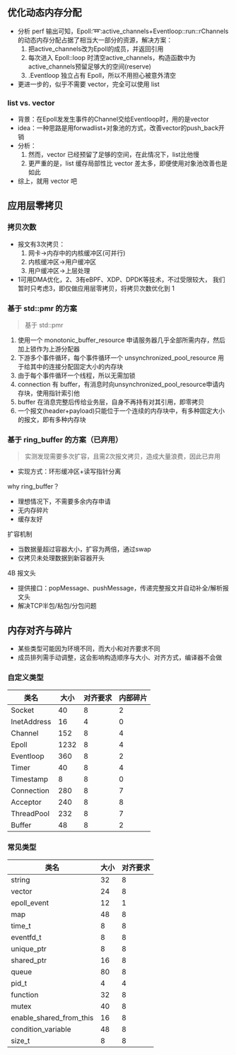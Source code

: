 
## 优化动态内存分配
- 分析 perf 输出可知，Epoll::loop::active_channels+Eventloop::run::rChannels 的动态内存分配占据了相当大一部分的资源，解决方案：
	1. 把active_channels改为Epoll的成员，并返回引用
	2. 每次进入 Epoll::loop 时清空active_channels，构造函数中为active_channels预留足够大的空间(reserve)
	3. .Eventloop 独立占有 Epoll，所以不用担心被意外清空
- 更进一步的，似乎不需要 vector，完全可以使用 list
### list vs. vector
- 背景：在Epoll发发生事件的Channel交给Eventloop时，用的是vector
- idea：一种思路是用forwadlist+对象池的方式，改善vector的push_back开销
- 分析：
	1. 然而，vector 已经预留了足够的空间，在此情况下，list比他慢
	2. 更严重的是，list 缓存局部性比 vector 差太多，即便使用对象池改善也是如此
- 综上，就用 vector 吧

## 应用层零拷贝
### 拷贝次数
- 报文有3次拷贝：
	1. 网卡->内存中的内核缓冲区(可并行)
	2. 内核缓冲区->用户缓冲区
	3. 用户缓冲区->上层处理
- 1可用DMA优化，2、3有eBPF、XDP、DPDK等技术，不过受限较大， 我们暂时只考虑3，即仅做应用层零拷贝，将拷贝次数优化到 1
### 基于 std::pmr 的方案
>基于 std::pmr
1. 使用一个 monotonic_buffer_resource 申请服务器几乎全部所需内存，然后加上锁作为上游分配器
2. 下游多个事件循环，每个事件循环一个 unsynchronized_pool_resource 用于给其中的连接分配固定大小的内存块
3. 由于每个事件循环一个线程，所以无需加锁
4. connection 有 buffer，有消息时向unsynchronized_pool_resource申请内存块，使用指针索引他
5. buffer 在消息完整后传给业务层，自身不再持有对其引用，即零拷贝
6. 一个报文(header+payload)只能位于一个连续的内存块中，有多种固定大小的报文，即有多种内存块


### 基于 ring_buffer 的方案（已弃用）
>实测发现需要多次扩容，且需2次报文拷贝，造成大量浪费，因此已弃用
- 实现方式：环形缓冲区+读写指针分离

why ring_buffer？
- 理想情况下，不需要多余内存申请
- 无内存碎片
- 缓存友好

扩容机制
- 当数据量超过容器大小，扩容为两倍，通过swap
- 仅拷贝未处理数据到新容器开头

4B 报文头
- 提供接口：popMessage、pushMessage，传递完整报文并自动补全/解析报文头
- 解决TCP半包/粘包/分包问题

## 内存对齐与碎片
- 某些类型可能因为环境不同，而大小和对齐要求不同
- 成员排列需手动调整，这会影响构造顺序与大小、对齐方式，编译器不会做
### 自定义类型
| 类名          | 大小   | 对齐要求 | 内部碎片 |
| ----------- | ---- | ---- | ---- |
| Socket      | 40   | 8    | 2    |
| InetAddress | 16   | 4    | 0    |
| Channel     | 152  | 8    | 4    |
| Epoll       | 1232 | 8    | 4    |
| Eventloop   | 360  | 8    | 2    |
| Timer       | 40   | 8    | 4    |
| Timestamp   | 8    | 8    | 0    |
| Connection  | 280  | 8    | 7    |
| Acceptor    | 240  | 8    | 8    |
| ThreadPool  | 232  | 8    | 7    |
| Buffer      | 48   | 8    | 2    |
### 常见类型
| 类名                      | 大小  | 对齐要求 |
| ----------------------- | --- | ---- |
| string                  | 32  | 8    |
| vector                  | 24  | 8    |
| epoll_event             | 12  | 1    |
| map                     | 48  | 8    |
| time_t                  | 8   | 8    |
| eventfd_t               | 8   | 8    |
| unique_ptr              | 8   | 8    |
| shared_ptr              | 16  | 8    |
| queue                   | 80  | 8    |
| pid_t                   | 4   | 4    |
| function                | 32  | 8    |
| mutex                   | 40  | 8    |
| enable_shared_from_this | 16  | 8    |
| condition_variable      | 48  | 8    |
| size_t                  | 8   | 8    |

